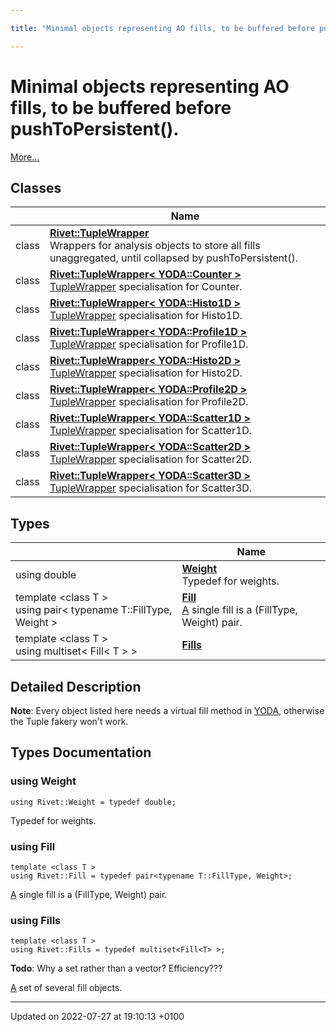 ```yaml
---

title: "Minimal objects representing AO fills, to be buffered before pushToPersistent()."

---
```


# Minimal objects representing AO fills, to be buffered before pushToPersistent().

 [More...](#detailed-description)

## Classes

|                | Name           |
| -------------- | -------------- |
| class | **[Rivet::TupleWrapper](http://example.org/classes/classrivet_1_1tuplewrapper/)** <br>Wrappers for analysis objects to store all fills unaggregated, until collapsed by pushToPersistent().  |
| class | **[Rivet::TupleWrapper< YODA::Counter >](http://example.org/classes/classrivet_1_1tuplewrapper_3_01yoda_1_1counter_01_4/)** <br><a href="http://example.org/classes/classrivet_1_1tuplewrapper/">TupleWrapper</a> specialisation for Counter.  |
| class | **[Rivet::TupleWrapper< YODA::Histo1D >](http://example.org/classes/classrivet_1_1tuplewrapper_3_01yoda_1_1histo1d_01_4/)** <br><a href="http://example.org/classes/classrivet_1_1tuplewrapper/">TupleWrapper</a> specialisation for Histo1D.  |
| class | **[Rivet::TupleWrapper< YODA::Profile1D >](http://example.org/classes/classrivet_1_1tuplewrapper_3_01yoda_1_1profile1d_01_4/)** <br><a href="http://example.org/classes/classrivet_1_1tuplewrapper/">TupleWrapper</a> specialisation for Profile1D.  |
| class | **[Rivet::TupleWrapper< YODA::Histo2D >](http://example.org/classes/classrivet_1_1tuplewrapper_3_01yoda_1_1histo2d_01_4/)** <br><a href="http://example.org/classes/classrivet_1_1tuplewrapper/">TupleWrapper</a> specialisation for Histo2D.  |
| class | **[Rivet::TupleWrapper< YODA::Profile2D >](http://example.org/classes/classrivet_1_1tuplewrapper_3_01yoda_1_1profile2d_01_4/)** <br><a href="http://example.org/classes/classrivet_1_1tuplewrapper/">TupleWrapper</a> specialisation for Profile2D.  |
| class | **[Rivet::TupleWrapper< YODA::Scatter1D >](http://example.org/classes/classrivet_1_1tuplewrapper_3_01yoda_1_1scatter1d_01_4/)** <br><a href="http://example.org/classes/classrivet_1_1tuplewrapper/">TupleWrapper</a> specialisation for Scatter1D.  |
| class | **[Rivet::TupleWrapper< YODA::Scatter2D >](http://example.org/classes/classrivet_1_1tuplewrapper_3_01yoda_1_1scatter2d_01_4/)** <br><a href="http://example.org/classes/classrivet_1_1tuplewrapper/">TupleWrapper</a> specialisation for Scatter2D.  |
| class | **[Rivet::TupleWrapper< YODA::Scatter3D >](http://example.org/classes/classrivet_1_1tuplewrapper_3_01yoda_1_1scatter3d_01_4/)** <br><a href="http://example.org/classes/classrivet_1_1tuplewrapper/">TupleWrapper</a> specialisation for Scatter3D.  |

## Types

|                | Name           |
| -------------- | -------------- |
| using double | **[Weight](http://example.org/modules/group__aotuples/#using-weight)** <br>Typedef for weights.  |
| template <class T \> <br>using pair< typename T::FillType, Weight > | **[Fill](http://example.org/modules/group__aotuples/#using-fill)** <br><a href="http://example.org/classes/classrivet_1_1a/">A</a> single fill is a (FillType, Weight) pair.  |
| template <class T \> <br>using multiset< Fill< T > > | **[Fills](http://example.org/modules/group__aotuples/#using-fills)**  |

## Detailed Description


**Note**: Every object listed here needs a virtual fill method in <a href="http://example.org/namespaces/namespaceyoda/">YODA</a>, otherwise the Tuple fakery won't work. 
## Types Documentation

### using Weight

```
using Rivet::Weight = typedef double;
```

Typedef for weights. 

### using Fill

```
template <class T >
using Rivet::Fill = typedef pair<typename T::FillType, Weight>;
```

<a href="http://example.org/classes/classrivet_1_1a/">A</a> single fill is a (FillType, Weight) pair. 

### using Fills

```
template <class T >
using Rivet::Fills = typedef multiset<Fill<T> >;
```


**Todo**: Why a set rather than a vector? Efficiency??? 

<a href="http://example.org/classes/classrivet_1_1a/">A</a> set of several fill objects. 







-------------------------------

Updated on 2022-07-27 at 19:10:13 +0100